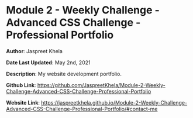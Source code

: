# Module 2 - Weekly Challenge - Advanced CSS Challenge - Professional Portfolio

**Author**: Jaspreet Khela

**Date Last Updated**: May 2nd, 2021

**Description**: My website development portfolio.

**Github Link**: https://github.com/JaspreetKhela/Module-2-Weekly-Challenge-Advanced-CSS-Challenge-Professional-Portfolio

**Website Link**: https://jaspreetkhela.github.io/Module-2-Weekly-Challenge-Advanced-CSS-Challenge-Professional-Portfolio/#contact-me